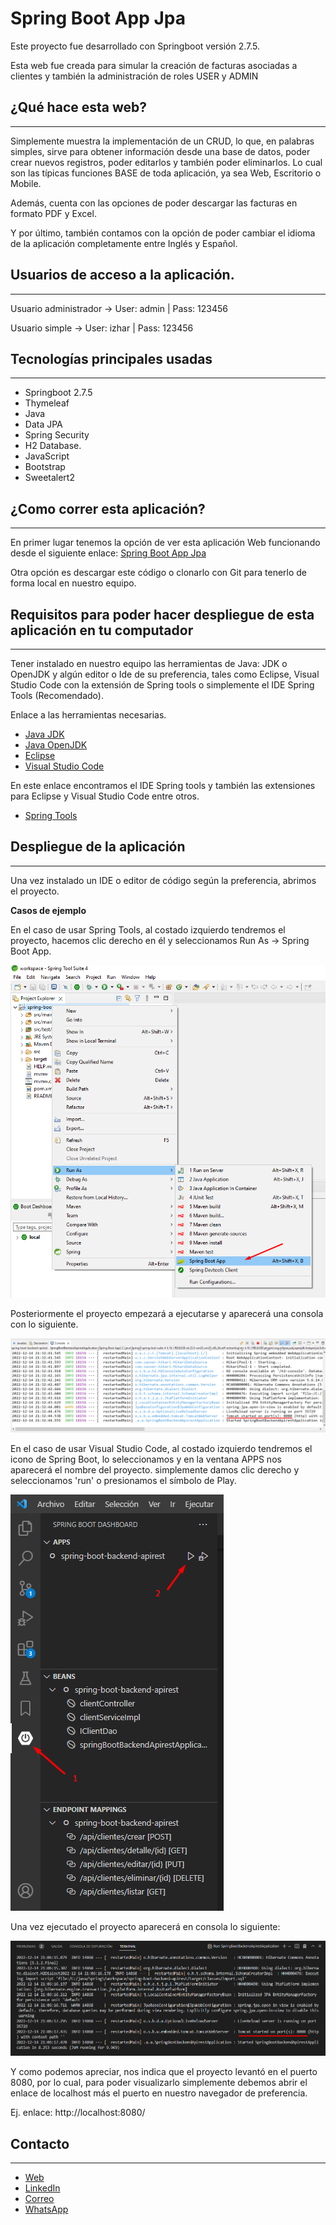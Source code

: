 # Spring Boot App Jpa

Este proyecto fue desarrollado con Springboot versión 2.7.5.

Esta web fue creada para simular la creación de facturas asociadas a clientes y también la administración de roles USER y ADMIN

## ¿Qué hace esta web?
***

Simplemente muestra la implementación de un CRUD, lo que, en palabras simples, sirve para obtener información desde una base de datos, poder crear nuevos registros, poder editarlos y también poder eliminarlos. Lo cual son las típicas funciones BASE de toda aplicación, ya sea Web, Escritorio o Mobile.

Además, cuenta con las opciones de poder descargar las facturas en formato PDF y Excel.

Y por último, también contamos con la opción de poder cambiar el idioma de la aplicación completamente entre Inglés y Español.

## Usuarios de acceso a la aplicación.
***

Usuario administrador -> User: admin | Pass: 123456

Usuario simple -> User: izhar | Pass: 123456

## Tecnologías principales usadas
***

* Springboot 2.7.5
* Thymeleaf
* Java
* Data JPA
* Spring Security
* H2 Database.
* JavaScript
* Bootstrap
* Sweetalert2

## ¿Como correr esta aplicación?
***

En primer lugar tenemos la opción de ver esta aplicación Web funcionando desde el siguiente enlace: [Spring Boot App Jpa](https://spring-boot-app-jpa.herokuapp.com/) 

Otra opción es descargar este código o clonarlo con Git para tenerlo de forma local en nuestro equipo.

## Requisitos para poder hacer despliegue de esta aplicación en tu computador
***

Tener instalado en nuestro equipo las herramientas de Java: JDK o OpenJDK y algún editor o Ide de su preferencia, tales como Eclipse, Visual Studio Code con la extensión de Spring tools o simplemente el IDE Spring Tools (Recomendado).

Enlace a las herramientas necesarias.

* [Java JDK](https://www.oracle.com/java/technologies/downloads/)
* [Java OpenJDK](https://openjdk.org/projects/jdk/19/)
* [Eclipse](https://www.eclipse.org/downloads/)
* [Visual Studio Code](https://code.visualstudio.com/)

En este enlace encontramos el IDE Spring tools y también las extensiones para Eclipse y Visual Studio Code entre otros.
* [Spring Tools](https://spring.io/tools)

## Despliegue de la aplicación
***

Una vez instalado un IDE o editor de código según la preferencia, abrimos el proyecto.

**Casos de ejemplo**

En el caso de usar Spring Tools, al costado izquierdo tendremos el proyecto, hacemos clic derecho en él y seleccionamos Run As -> Spring Boot App.

![Open Project](src/main/resources/static/img/docu/4.png)

Posteriormente el proyecto empezará a ejecutarse y aparecerá una consola con lo siguiente.

![Spring Tool Console](src/main/resources/static/img/docu/5.png)

En el caso de usar Visual Studio Code, al costado izquierdo tendremos el icono de Spring Boot, lo seleccionamos y en la ventana APPS nos aparecerá el nombre del proyecto. simplemente damos clic derecho y seleccionamos 'run' o presionamos el símbolo de Play.

![Ejecutar](src/main/resources/static/img/docu/1.png)

Una vez ejecutado el proyecto aparecerá en consola lo siguiente:

![Consola](src/main/resources/static/img/docu/2.png)

Y como podemos apreciar, nos indica que el proyecto levantó en el puerto 8080, por lo cual, para poder visualizarlo simplemente debemos abrir el enlace de localhost más el puerto en nuestro navegador de preferencia.

Ej. enlace: http://localhost:8080/

## Contacto
***

* [Web](https://ibaezar.herokuapp.com/)
* [LinkedIn](https://www.linkedin.com/in/ibaezar/)
* [Correo](mailto:ibaezar@outlook.com)
* [WhatsApp](https://wa.me/56936330855)